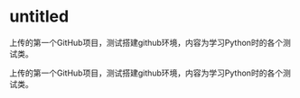 # untitled
上传的第一个GitHub项目，测试搭建github环境，内容为学习Python时的各个测试类。


上传的第一个GitHub项目，测试搭建github环境，内容为学习Python时的各个测试类。
